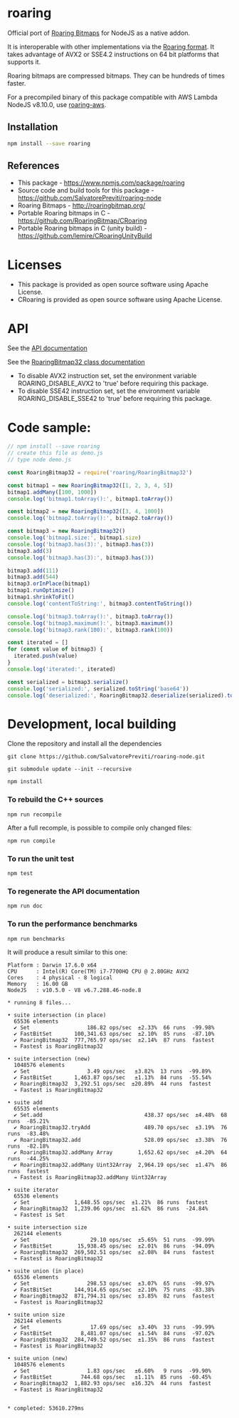 # roaring

Official port of [Roaring Bitmaps](http://roaringbitmap.org) for NodeJS as a native addon.

It is interoperable with other implementations via the [Roaring format](https://github.com/RoaringBitmap/RoaringFormatSpec/).
It takes advantage of AVX2 or SSE4.2 instructions on 64 bit platforms that supports it.

Roaring bitmaps are compressed bitmaps. They can be hundreds of times faster.

For a precompiled binary of this package compatible with AWS Lambda NodeJS v8.10.0, use [roaring-aws](https://www.npmjs.com/package/roaring-aws).

## Installation

```sh
npm install --save roaring
```

## References

- This package - <https://www.npmjs.com/package/roaring>
- Source code and build tools for this package - <https://github.com/SalvatorePreviti/roaring-node>
- Roaring Bitmaps - <http://roaringbitmap.org/>
- Portable Roaring bitmaps in C - <https://github.com/RoaringBitmap/CRoaring>
- Portable Roaring bitmaps in C (unity build) - https://github.com/lemire/CRoaringUnityBuild

# Licenses

- This package is provided as open source software using Apache License.
- CRoaring is provided as open source software using Apache License.

# API

See the [API documentation](https://github.com/SalvatorePreviti/roaring-node/blob/master/documentation/api/index.d.md)

See the [RoaringBitmap32 class documentation](https://github.com/SalvatorePreviti/roaring-node/blob/master/documentation/api/index.d/roaringbitmap32.md#roaringbitmap32)

- To disable AVX2 instruction set, set the environment variable ROARING_DISABLE_AVX2 to 'true' before requiring this package.
- To disable SSE42 instruction set, set the environment variable ROARING_DISABLE_SSE42 to 'true' before requiring this package.

# Code sample:

```javascript
// npm install --save roaring
// create this file as demo.js
// type node demo.js

const RoaringBitmap32 = require('roaring/RoaringBitmap32')

const bitmap1 = new RoaringBitmap32([1, 2, 3, 4, 5])
bitmap1.addMany([100, 1000])
console.log('bitmap1.toArray():', bitmap1.toArray())

const bitmap2 = new RoaringBitmap32([3, 4, 1000])
console.log('bitmap2.toArray():', bitmap2.toArray())

const bitmap3 = new RoaringBitmap32()
console.log('bitmap1.size:', bitmap1.size)
console.log('bitmap3.has(3):', bitmap3.has(3))
bitmap3.add(3)
console.log('bitmap3.has(3):', bitmap3.has(3))

bitmap3.add(111)
bitmap3.add(544)
bitmap3.orInPlace(bitmap1)
bitmap1.runOptimize()
bitmap1.shrinkToFit()
console.log('contentToString:', bitmap3.contentToString())

console.log('bitmap3.toArray():', bitmap3.toArray())
console.log('bitmap3.maximum():', bitmap3.maximum())
console.log('bitmap3.rank(100):', bitmap3.rank(100))

const iterated = []
for (const value of bitmap3) {
  iterated.push(value)
}
console.log('iterated:', iterated)

const serialized = bitmap3.serialize()
console.log('serialized:', serialized.toString('base64'))
console.log('deserialized:', RoaringBitmap32.deserialize(serialized).toArray())
```

# Development, local building

Clone the repository and install all the dependencies

```
git clone https://github.com/SalvatorePreviti/roaring-node.git

git submodule update --init --recursive

npm install
```

### To rebuild the C++ sources

```
npm run recompile
```

After a full recomple, is possible to compile only changed files:

```
npm run compile
```

### To run the unit test

```
npm test
```

### To regenerate the API documentation

```
npm run doc
```

### To run the performance benchmarks

```sh
npm run benchmarks
```

It will produce a result similar to this one:

```
Platform : Darwin 17.6.0 x64
CPU      : Intel(R) Core(TM) i7-7700HQ CPU @ 2.80GHz AVX2
Cores    : 4 physical - 8 logical
Memory   : 16.00 GB
NodeJS   : v10.5.0 - V8 v6.7.288.46-node.8

* running 8 files...

• suite intersection (in place)
  65536 elements
  ✔ Set                  186.82 ops/sec  ±2.33%  66 runs  -99.98%
  ✔ FastBitSet       100,341.63 ops/sec  ±2.10%  85 runs  -87.10%
  ✔ RoaringBitmap32  777,765.97 ops/sec  ±2.14%  87 runs  fastest
  ➔ Fastest is RoaringBitmap32

• suite intersection (new)
  1048576 elements
  ✔ Set                  3.49 ops/sec   ±3.82%  13 runs  -99.89%
  ✔ FastBitSet       1,463.87 ops/sec   ±1.13%  84 runs  -55.54%
  ✔ RoaringBitmap32  3,292.51 ops/sec  ±20.89%  44 runs  fastest
  ➔ Fastest is RoaringBitmap32

• suite add
  65535 elements
  ✔ Set.add                                438.37 ops/sec  ±4.48%  68 runs  -85.21%
  ✔ RoaringBitmap32.tryAdd                 489.70 ops/sec  ±3.19%  76 runs  -83.48%
  ✔ RoaringBitmap32.add                    528.09 ops/sec  ±3.38%  76 runs  -82.18%
  ✔ RoaringBitmap32.addMany Array        1,652.62 ops/sec  ±4.20%  64 runs  -44.25%
  ✔ RoaringBitmap32.addMany Uint32Array  2,964.19 ops/sec  ±1.47%  86 runs  fastest
  ➔ Fastest is RoaringBitmap32.addMany Uint32Array

• suite iterator
  65536 elements
  ✔ Set              1,648.55 ops/sec  ±1.21%  86 runs  fastest
  ✔ RoaringBitmap32  1,239.06 ops/sec  ±1.62%  86 runs  -24.84%
  ➔ Fastest is Set

• suite intersection size
  262144 elements
  ✔ Set                   29.10 ops/sec  ±5.65%  51 runs  -99.99%
  ✔ FastBitSet        15,938.45 ops/sec  ±2.01%  86 runs  -94.09%
  ✔ RoaringBitmap32  269,502.51 ops/sec  ±2.08%  84 runs  fastest
  ➔ Fastest is RoaringBitmap32

• suite union (in place)
  65536 elements
  ✔ Set                  298.53 ops/sec  ±3.07%  65 runs  -99.97%
  ✔ FastBitSet       144,914.65 ops/sec  ±2.10%  75 runs  -83.38%
  ✔ RoaringBitmap32  871,794.31 ops/sec  ±3.85%  82 runs  fastest
  ➔ Fastest is RoaringBitmap32

• suite union size
  262144 elements
  ✔ Set                   17.69 ops/sec  ±3.40%  33 runs  -99.99%
  ✔ FastBitSet         8,481.07 ops/sec  ±1.54%  84 runs  -97.02%
  ✔ RoaringBitmap32  284,749.52 ops/sec  ±1.35%  86 runs  fastest
  ➔ Fastest is RoaringBitmap32

• suite union (new)
  1048576 elements
  ✔ Set                  1.83 ops/sec   ±6.60%   9 runs  -99.90%
  ✔ FastBitSet         744.68 ops/sec   ±1.11%  85 runs  -60.45%
  ✔ RoaringBitmap32  1,882.93 ops/sec  ±16.32%  44 runs  fastest
  ➔ Fastest is RoaringBitmap32


* completed: 53610.279ms
```
